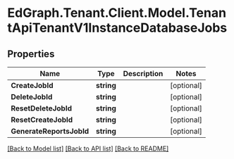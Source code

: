 # EdGraph.Tenant.Client.Model.TenantApiTenantV1InstanceDatabaseJobs

## Properties

Name | Type | Description | Notes
------------ | ------------- | ------------- | -------------
**CreateJobId** | **string** |  | [optional] 
**DeleteJobId** | **string** |  | [optional] 
**ResetDeleteJobId** | **string** |  | [optional] 
**ResetCreateJobId** | **string** |  | [optional] 
**GenerateReportsJobId** | **string** |  | [optional] 

[[Back to Model list]](../README.md#documentation-for-models) [[Back to API list]](../README.md#documentation-for-api-endpoints) [[Back to README]](../README.md)

